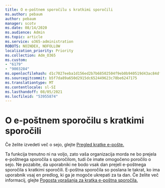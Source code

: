 ```yaml
---
title: O e-poštnem sporočilu s kratkimi sporočili
ms.author: pebaum
author: pebaum
manager: scotv
ms.date: 08/14/2020
ms.audience: Admin
ms.topic: article
ms.service: o365-administration
ROBOTS: NOINDEX, NOFOLLOW
localization_priority: Priority
ms.collection: Adm_O365
ms.custom:
- "6179"
- "9003284"
ms.openlocfilehash: d1c7027eeba1d156ed2b7b68502504f9eb0b940519d43ac84df1c94435260101
ms.sourcegitcommit: b5f7da89a650d2915dc652449623c78be6247175
ms.translationtype: MT
ms.contentlocale: sl-SI
ms.lasthandoff: 08/05/2021
ms.locfileid: "53955874"
---
```

# <a name="about-briefing-email"></a>O e-poštnem sporočilu s kratkimi sporočili

Če želite izvedeti več o sejo, glejte [Pregled kratke e-pošte.](https://docs.microsoft.com/briefing/be-overview)  

Ta funkcija trenutno ni na voljo, zato vaša organizacija morda ne bo prejela e-poštnega sporočila s sporočilom, tudi če imate omogočeno poročilo o sejo. Ne pozabite, da uporabniki ne bodo vsak dan prejeli e-poštnega sporočila s kratkimi sporočili. E-poštna sporočila so poslana le takrat, ko ima uporabnik vsaj en predlog, ki ga je mogoče ukrepati za ta dan. Če želite več informacij, glejte [Pogosta vprašanja za kratka e-poštna sporočila.](https://docs.microsoft.com/briefing/be-faqs)
